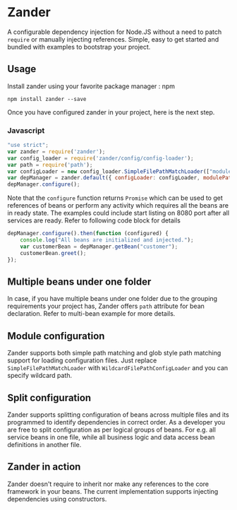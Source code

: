 # Zander

A configurable dependency injection for Node.JS without a need to patch `require` or manually injecting references.
Simple, easy to get started and bundled with examples to bootstrap your project.

## Usage
Install zander using your favorite package manager : npm

```
npm install zander --save
```

Once you have configured zander in your project, here is the next step.

### Javascript

```javascript
"use strict";
var zander = require('zander');
var config_loader = require('zander/config/config-loader');
var path = require('path');
var configLoader = new config_loader.SimpleFilePathMatchLoader(["modules_dir/module.json"]);
var depManager = zander.default({ configLoader: configLoader, modulePath: path.join(__dirname, 'modules') });
depManager.configure();
```

Note that the `configure` function returns `Promise` which can be used to get references of beans or perform any activity
which requires all the beans are in ready state. The examples could include start listing on 8080 port after all services
are ready. Refer to following code block for details

```javascript
depManager.configure().then(function (configured) {
    console.log("All beans are initialized and injected.");
    var customerBean = depManager.getBean("customer");
    customerBean.greet();
});
```

## Multiple beans under one folder
In case, if you have multiple beans under one folder due to the grouping requirements your project has, Zander offers `path`
attribute for bean declaration. Refer to multi-bean example for more details.

## Module configuration

Zander supports both simple path matching and glob style path matching support for loading configuration files.
Just replace `SimpleFilePathMatchLoader` with `WildcardFilePathConfigLoader` and you can specify wildcard path.

## Split configuration

Zander supports splitting configuration of beans across multiple files and its programmed to identify dependencies
in correct order. As a developer you are free to split configuration as per logical groups of beans. For e.g. all
service beans in one file, while all business logic and data access bean definitions in another file.

## Zander in action

Zander doesn't require to inherit nor make any references to the core framework in your beans. The current implementation
supports injecting dependencies using constructors.